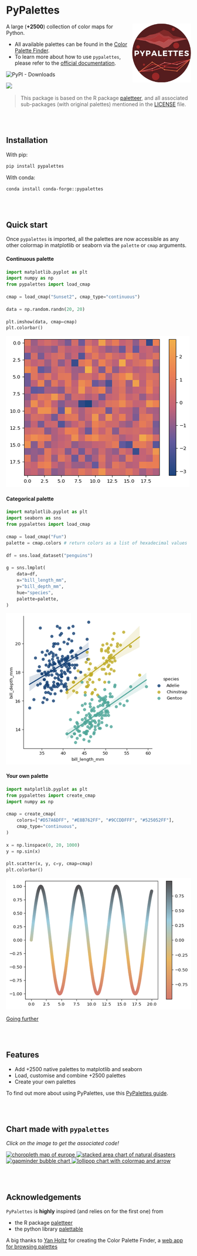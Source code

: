 # PyPalettes


<!-- Automatically generated, uses README.qmd to modify README.md -->

<img src="https://github.com/JosephBARBIERDARNAL/pypalettes/blob/main/images/logo.png?raw=true" alt="pypalettes logo" align="right" width="160px"/>

A large (**+2500**) collection of color maps for Python.

- All available palettes can be found in the [Color Palette
  Finder](https://python-graph-gallery.com/color-palette-finder/).
- To learn more about how to use `pypalettes`, please refer to the
  [official
  documentation](https://python-graph-gallery.com/introduction-to-pypalettes/).

![PyPI - Downloads](https://img.shields.io/pypi/dm/pypalettes.png)

<center align="left">

![](pypalettes.gif)

</center>

> This package is based on the R package
> [paletteer](https://github.com/EmilHvitfeldt/paletteer), and all
> associated sub-packages (with original palettes) mentioned in the
> [LICENSE](LICENSE.note) file.

<br><br>

## Installation

With pip:

``` bash
pip install pypalettes
```

With conda:

``` bash
conda install conda-forge::pypalettes
```

<br><br>

## Quick start

Once `pypalettes` is imported, all the palettes are now accessible as
any other colormap in matplotlib or seaborn via the `palette` or `cmap`
arguments.

#### Continuous palette

``` python
import matplotlib.pyplot as plt
import numpy as np
from pypalettes import load_cmap

cmap = load_cmap("Sunset2", cmap_type="continuous")

data = np.random.randn(20, 20)

plt.imshow(data, cmap=cmap)
plt.colorbar()
```

![](README_files/figure-commonmark/cell-2-output-1.png)

#### Categorical palette

``` python
import matplotlib.pyplot as plt
import seaborn as sns
from pypalettes import load_cmap

cmap = load_cmap("Fun")
palette = cmap.colors # return colors as a list of hexadecimal values

df = sns.load_dataset("penguins")

g = sns.lmplot(
    data=df,
    x="bill_length_mm",
    y="bill_depth_mm",
    hue="species",
    palette=palette,
)
```

![](README_files/figure-commonmark/cell-3-output-1.png)

#### Your own palette

``` python
import matplotlib.pyplot as plt
from pypalettes import create_cmap
import numpy as np

cmap = create_cmap(
    colors=["#D57A6DFF", "#E8B762FF", "#9CCDDFFF", "#525052FF"],
    cmap_type="continuous",
)

x = np.linspace(0, 20, 1000)
y = np.sin(x)

plt.scatter(x, y, c=y, cmap=cmap)
plt.colorbar()
```

![](README_files/figure-commonmark/cell-4-output-1.png)

[Going
further](https://python-graph-gallery.com/introduction-to-pypalettes/)

<br><br>

## Features

- Add +2500 native palettes to matplotlib and seaborn
- Load, customise and combine +2500 palettes
- Create your own palettes

To find out more about using PyPalettes, use this [PyPalettes
guide](https://python-graph-gallery.com/introduction-to-pypalettes/).

<br><br>

## Chart made with `pypalettes`

*Click on the image to get the associated code!*

<p>

<a href='https://python-graph-gallery.com/web-map-with-custom-legend/'  target="_blank">
<img
         src="https://raw.githubusercontent.com/holtzy/The-Python-Graph-Gallery/master/static/graph/web-map-with-custom-legend.png"
         width="30%"
         alt="choropleth map of europe"
      /> </a>

<a href='https://python-graph-gallery.com/web-stacked-area-with-inflexion-arrows/'  target="_blank">
<img
         src="https://raw.githubusercontent.com/holtzy/The-Python-Graph-Gallery/master/static/graph/web-stacked-area-with-inflexion-arrows.png"
         width="69%"
         alt="stacked area chart of natural disasters"
      /> </a>

<br/>

<a href='https://python-graph-gallery.com/591-arrows-with-inflexion-point/'  target="_blank">
<img
         src="https://raw.githubusercontent.com/JosephBARBIERDARNAL/pypalettes/main/images/chart_example_1.png"
         width="50%"
         alt="gapminder bubble chart"
      /> </a>

<a href='https://python-graph-gallery.com/web-lollipop-with-colormap-and-arrow/'  target="_blank">
<img
         src="https://github.com/holtzy/The-Python-Graph-Gallery/blob/master/static/graph/web-lollipop-with-colormap-and-arrow.png?raw=true"
         width="49%"
         alt="lollipop chart with colormap and arrow"
      /> </a>

</p>

<br><br>

## Acknowledgements

`PyPalettes` is **highly** inspired (and relies on for the first one)
from

- the R package [paletteer](https://github.com/EmilHvitfeldt/paletteer)
- the python library
  [palettable](https://github.com/jiffyclub/palettable)

A big thanks to [Yan Holtz](https://www.yan-holtz.com/) for creating the
Color Palette Finder, a [web app for browsing
palettes](https://python-graph-gallery.com/color-palette-finder/)

<br><br>
